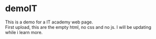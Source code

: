 # demoIT
This is a demo for a IT academy web page.<br>
First upload, this are the empty html, no css and no js. 
I will be updating while i learn more. 

